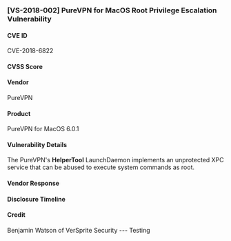 
### [VS-2018-002] PureVPN for MacOS Root Privilege Escalation Vulnerability

#### CVE ID
CVE-2018-6822

#### CVSS Score

#### Vendor
PureVPN

#### Product
PureVPN for MacOS 6.0.1

#### Vulnerability Details
The PureVPN's **HelperTool** LaunchDaemon implements an unprotected XPC service that can be abused to execute system commands as root.

#### Vendor Response
 
#### Disclosure Timeline


#### Credit
Benjamin Watson of VerSprite Security --- Testing
